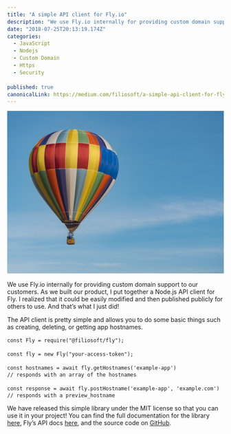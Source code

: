 ```yaml
---
title: "A simple API client for Fly.io"
description: "We use Fly.io internally for providing custom domain support to our customers. As we built our product, I put together a Node.js API client for Fly. I realized that it could be easily modified and…"
date: "2018-07-25T20:13:19.174Z"
categories: 
  - JavaScript
  - Nodejs
  - Custom Domain
  - Https
  - Security

published: true
canonicalLink: https://medium.com/filiosoft/a-simple-api-client-for-fly-io-c061c9ab0e03
---
```


![“Three people in the basket of a colorful hot air balloon floating against a blue sky” by [Aaron Burden](https://unsplash.com/@aaronburden?utm_source=medium&utm_medium=referral) on [Unsplash](https://unsplash.com?utm_source=medium&utm_medium=referral)](./asset-1)

We use Fly.io internally for providing custom domain support to our customers. As we built our product, I put together a Node.js API client for Fly. I realized that it could be easily modified and then published publicly for others to use. And that’s what I just did!

The API client is pretty simple and allows you to do some basic things such as creating, deleting, or getting app hostnames.

```
const Fly = require("@filiosoft/fly");

const fly = new Fly("your-access-token");

const hostnames = await fly.getHostnames('example-app')
// responds with an array of the hostnames

const response = await fly.postHostname('example-app', 'example.com')
// responds with a preview_hostname
```

We have released this simple library under the MIT license so that you can use it in your project! You can find the full documentation for the library [here](https://oss.eventone.page/fly-api/), Fly’s API docs [here](https://fly.io/docs/api/), and the source code on [GitHub](https://github.com/eventOneHQ/fly-api).